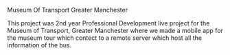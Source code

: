 Museum Of Transport Greater Manchester

This project was 2nd year Professional Development live project for the Museum of Transport, Greater Manchester where we made a mobile app for the museum tour which contect to a remote server which host all the information of the bus.
